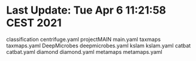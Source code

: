 # Last Update: Tue Apr 6 11:21:58 CEST 2021
classification centrifuge.yaml
projectMAIN main.yaml
taxmaps taxmaps.yaml
DeepMicrobes deepmicrobes.yaml
kslam kslam.yaml
catbat catbat.yaml
diamond diamond.yaml
metamaps metamaps.yaml
